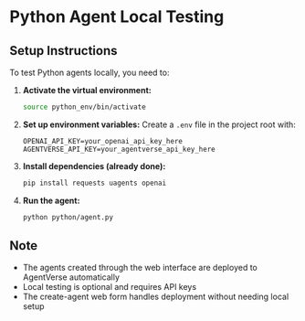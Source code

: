 # Python Agent Local Testing

## Setup Instructions

To test Python agents locally, you need to:

1. **Activate the virtual environment:**
   ```bash
   source python_env/bin/activate
   ```

2. **Set up environment variables:**
   Create a `.env` file in the project root with:
   ```
   OPENAI_API_KEY=your_openai_api_key_here
   AGENTVERSE_API_KEY=your_agentverse_api_key_here
   ```

3. **Install dependencies (already done):**
   ```bash
   pip install requests uagents openai
   ```

4. **Run the agent:**
   ```bash
   python python/agent.py
   ```

## Note

- The agents created through the web interface are deployed to AgentVerse automatically
- Local testing is optional and requires API keys
- The create-agent web form handles deployment without needing local setup
